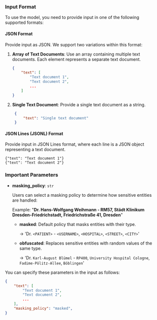 ### Input Format

To use the model, you need to provide input in one of the following supported formats:

#### JSON Format

Provide input as JSON. We support two variations within this format:

1. **Array of Text Documents**: 
   Use an array containing multiple text documents. Each element represents a separate text document.

   ```json
   {
       "text": [
           "Text document 1",
           "Text document 2",
           ...
       ]
   }

    ```

2. **Single Text Document**:
   Provide a single text document as a string.


   ```json
    {
        "text": "Single text document"
    }
   ```

#### JSON Lines (JSONL) Format

Provide input in JSON Lines format, where each line is a JSON object representing a text document.

```
{"text": "Text document 1"}
{"text": "Text document 2"}
```

### Important Parameters

- **masking_policy**: `str`

    Users can select a masking policy to determine how sensitive entities are handled:

    Example: "**Dr. Hans-Wolfgang Weihmann - RM57, Städt Klinikum Dresden-Friedrichstadt, Friedrichstraße 41, Dresden**"

    - **masked**: Default policy that masks entities with their type.

      -> 'Dr.  `<PATIENT>` - `<USERNAME>`, `<HOSPITAL>`, `<STREET>`, `<CITY>`'

    - **obfuscated**: Replaces sensitive entities with random values of the same type.

      -> 'Dr.  `Karl-August Blümel` - `RP400`, `University Hospital Cologne`, `Fadime-Pölitz-Allee`, `Böblingen`'
      
You can specify these parameters in the input as follows:

```json
{
    "text": [
        "Text document 1",
        "Text document 2",
        ...
    ],
    "masking_policy": "masked",
}
```
